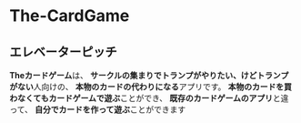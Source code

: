 # The-CardGame
## エレベーターピッチ
**Theカードゲーム**は、
**サークルの集まりでトランプがやりたい、けどトランプがない**人向けの、
**本物のカードの代わりになる**アプリです。
**本物のカードを買わなくてもカードゲームで遊ぶ**ことができ、
**既存のカードゲームのアプリ**と違って、
**自分でカードを作って遊ぶ**ことができます

